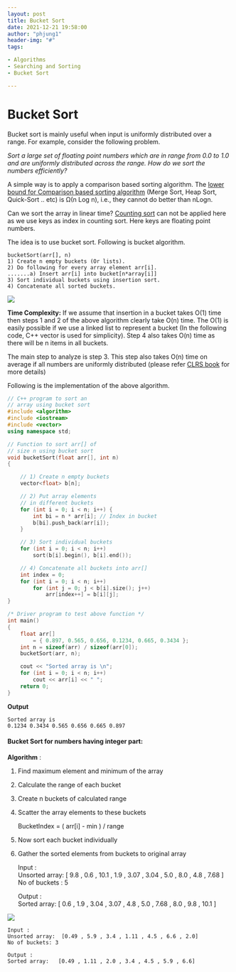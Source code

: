 ```yaml
---
layout: post
title: Bucket Sort
date: 2021-12-21 19:58:00
author: "phjung1"
header-img: "#"
tags:

- Algorithms
- Searching and Sorting
- Bucket Sort

---
```


# Bucket Sort

Bucket sort is mainly useful when input is uniformly distributed over a range. For example, consider the following problem.   

*Sort a large set of floating point numbers which are in range from 0.0 to 1.0 and are uniformly distributed across the range. How do we sort the numbers efficiently?*

A simple way is to apply a comparison based sorting algorithm. The [lower bound for Comparison based sorting algorithm](https://www.geeksforgeeks.org/lower-bound-on-comparison-based-sorting-algorithms/) (Merge Sort, Heap Sort, Quick-Sort .. etc) is Ω(n Log n), i.e., they cannot do better than nLogn.

Can we sort the array in linear time? [Counting sort](https://www.geeksforgeeks.org/counting-sort/) can not be applied here as we use keys as index in counting sort. Here keys are floating point numbers.

The idea is to use bucket sort. Following is bucket algorithm.

    bucketSort(arr[], n)
    1) Create n empty buckets (Or lists).
    2) Do following for every array element arr[i].
    .......a) Insert arr[i] into bucket[n*array[i]]
    3) Sort individual buckets using insertion sort.
    4) Concatenate all sorted buckets.

![](https://media.geeksforgeeks.org/wp-content/uploads/BucketSort.png)

**Time Complexity:** If we assume that insertion in a bucket takes O(1) time then steps 1 and 2 of the above algorithm clearly take O(n) time. The O(1) is easily possible if we use a linked list to represent a bucket (In the following code, C++ vector is used for simplicity). Step 4 also takes O(n) time as there will be n items in all buckets.   

The main step to analyze is step 3. This step also takes O(n) time on average if all numbers are uniformly distributed (please refer [CLRS book](http://www.flipkart.com/introduction-algorithms-3rd/p/itmdvd93bzvrnc7b?pid=9788120340077&affid=sandeepgfg) for more details)  

Following is the implementation of the above algorithm.

```cpp
// C++ program to sort an
// array using bucket sort
#include <algorithm>
#include <iostream>
#include <vector>
using namespace std;

// Function to sort arr[] of
// size n using bucket sort
void bucketSort(float arr[], int n)
{

    // 1) Create n empty buckets
    vector<float> b[n];

    // 2) Put array elements
    // in different buckets
    for (int i = 0; i < n; i++) {
        int bi = n * arr[i]; // Index in bucket
        b[bi].push_back(arr[i]);
    }

    // 3) Sort individual buckets
    for (int i = 0; i < n; i++)
        sort(b[i].begin(), b[i].end());

    // 4) Concatenate all buckets into arr[]
    int index = 0;
    for (int i = 0; i < n; i++)
        for (int j = 0; j < b[i].size(); j++)
            arr[index++] = b[i][j];
}

/* Driver program to test above function */
int main()
{
    float arr[]
        = { 0.897, 0.565, 0.656, 0.1234, 0.665, 0.3434 };
    int n = sizeof(arr) / sizeof(arr[0]);
    bucketSort(arr, n);

    cout << "Sorted array is \n";
    for (int i = 0; i < n; i++)
        cout << arr[i] << " ";
    return 0;
}
```

**Output**

    Sorted array is 
    0.1234 0.3434 0.565 0.656 0.665 0.897 

#### **Bucket Sort for numbers having integer part:**

**Algorithm** :

1. Find maximum element and minimum of the array

2. Calculate the range of each bucket

3. Create n buckets of calculated range

4. Scatter the array elements to these buckets
   
    BucketIndex = ( arr[i] - min ) / range

5. Now sort each bucket individually

6. Gather the sorted elements from buckets to original array
   
    Input :    
    Unsorted array:  [ 9.8 , 0.6 , 10.1 , 1.9 , 3.07 , 3.04 , 5.0 , 8.0 , 4.8 , 7.68 ]
    No of buckets :  5
   
    Output :  
    Sorted array:   [ 0.6 , 1.9 , 3.04 , 3.07 , 4.8 , 5.0 , 7.68 , 8.0 , 9.8 , 10.1 ]

![](https://media.geeksforgeeks.org/wp-content/uploads/20201210213123/bucketSort.png)

    Input :    
    Unsorted array:  [0.49 , 5.9 , 3.4 , 1.11 , 4.5 , 6.6 , 2.0]
    No of buckets: 3
    
    Output :  
    Sorted array:   [0.49 , 1.11 , 2.0 , 3.4 , 4.5 , 5.9 , 6.6]
